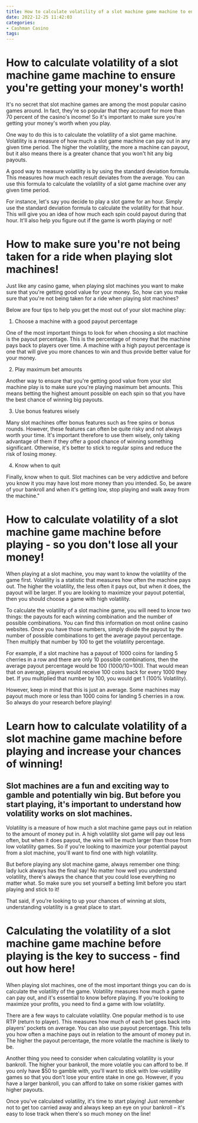 ```yaml
---
title: How to calculate volatility of a slot machine game machine to ensure you're getting your money's worth!
date: 2022-12-25 11:42:03
categories:
- Cashman Casino
tags:
---
```



#  How to calculate volatility of a slot machine game machine to ensure you're getting your money's worth!

It's no secret that slot machine games are among the most popular casino games around. In fact, they're so popular that they account for more than 70 percent of the casino's income! So it's important to make sure you're getting your money's worth when you play.

One way to do this is to calculate the volatility of a slot game machine. Volatility is a measure of how much a slot game machine can pay out in any given time period. The higher the volatility, the more a machine can payout, but it also means there is a greater chance that you won't hit any big payouts.

A good way to measure volatility is by using the standard deviation formula. This measures how much each result deviates from the average. You can use this formula to calculate the volatility of a slot game machine over any given time period.

For instance, let's say you decide to play a slot game for an hour. Simply use the standard deviation formula to calculate the volatility for that hour. This will give you an idea of how much each spin could payout during that hour. It'll also help you figure out if the game is worth playing or not!

#  How to make sure you're not being taken for a ride when playing slot machines!

Just like any casino game, when playing slot machines you want to make sure that you're getting good value for your money. So, how can you make sure that you're not being taken for a ride when playing slot machines?

Below are four tips to help you get the most out of your slot machine play:

1. Choose a machine with a good payout percentage

One of the most important things to look for when choosing a slot machine is the payout percentage. This is the percentage of money that the machine pays back to players over time. A machine with a high payout percentage is one that will give you more chances to win and thus provide better value for your money.

2. Play maximum bet amounts

Another way to ensure that you're getting good value from your slot machine play is to make sure you're playing maximum bet amounts. This means betting the highest amount possible on each spin so that you have the best chance of winning big payouts.

3. Use bonus features wisely

Many slot machines offer bonus features such as free spins or bonus rounds. However, these features can often be quite risky and not always worth your time. It's important therefore to use them wisely, only taking advantage of them if they offer a good chance of winning something significant. Otherwise, it's better to stick to regular spins and reduce the risk of losing money.

4. Know when to quit

Finally, know when to quit. Slot machines can be very addictive and before you know it you may have lost more money than you intended. So, be aware of your bankroll and when it's getting low, stop playing and walk away from the machine."

#  How to calculate volatility of a slot machine game machine before playing - so you don't lose all your money!

When playing at a slot machine, you may want to know the volatility of the game first. Volatility is a statistic that measures how often the machine pays out. The higher the volatility, the less often it pays out, but when it does, the payout will be larger. If you are looking to maximize your payout potential, then you should choose a game with high volatility.

To calculate the volatility of a slot machine game, you will need to know two things: the payouts for each winning combination and the number of possible combinations. You can find this information on most online casino websites. Once you have those numbers, simply divide the payout by the number of possible combinations to get the average payout percentage. Then multiply that number by 100 to get the volatility percentage.

For example, if a slot machine has a payout of 1000 coins for landing 5 cherries in a row and there are only 10 possible combinations, then the average payout percentage would be 100 (1000/10=100). That would mean that on average, players would receive 100 coins back for every 1000 they bet. If you multiplied that number by 100, you would get 1 (100% Volatility).

However, keep in mind that this is just an average. Some machines may payout much more or less than 1000 coins for landing 5 cherries in a row. So always do your research before playing!

#  Learn how to calculate volatility of a slot machine game machine before playing and increase your chances of winning!

## Slot machines are a fun and exciting way to gamble and potentially win big. But before you start playing, it's important to understand how volatility works on slot machines.

Volatility is a measure of how much a slot machine game pays out in relation to the amount of money put in. A high volatility slot game will pay out less often, but when it does payout, the wins will be much larger than those from low volatility games. So if you're looking to maximize your potential payout from a slot machine, you'll want to find one with high volatility.

But before playing any slot machine game, always remember one thing: lady luck always has the final say! No matter how well you understand volatility, there's always the chance that you could lose everything no matter what. So make sure you set yourself a betting limit before you start playing and stick to it!

That said, if you're looking to up your chances of winning at slots, understanding volatility is a great place to start.

#  Calculating the volatility of a slot machine game machine before playing is the key to success - find out how here!

When playing slot machines, one of the most important things you can do is calculate the volatility of the game. Volatility measures how much a game can pay out, and it's essential to know before playing. If you're looking to maximize your profits, you need to find a game with low volatility.

There are a few ways to calculate volatility. One popular method is to use RTP (return to player). This measures how much of each bet goes back into players' pockets on average. You can also use payout percentage. This tells you how often a machine pays out in relation to the amount of money put in. The higher the payout percentage, the more volatile the machine is likely to be.

Another thing you need to consider when calculating volatility is your bankroll. The higher your bankroll, the more volatile you can afford to be. If you only have $50 to gamble with, you'll want to stick with low-volatility games so that you don't lose your entire stake in one go. However, if you have a larger bankroll, you can afford to take on some riskier games with higher payouts.

Once you've calculated volatility, it's time to start playing! Just remember not to get too carried away and always keep an eye on your bankroll – it's easy to lose track when there's so much money on the line!